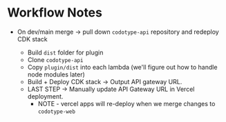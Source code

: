 # Workflow Notes

- On dev/main merge -> pull down `codotype-api` repository and redeploy CDK stack

  - Build `dist` folder for plugin
  - Clone `codotype-api`
  - Copy `plugin/dist` into each lambda (we'll figure out how to handle node modules later)
  - Build + Deploy CDK stack -> Output API gateway URL.
  - LAST STEP -> Manually update API Gateway URL in Vercel deployment.
    - NOTE - vercel apps will re-deploy when we merge changes to `codotype-web`
